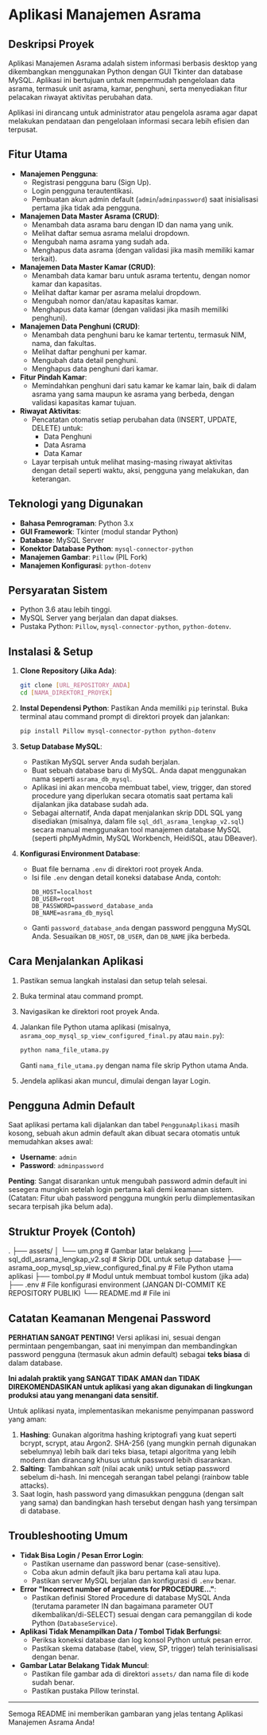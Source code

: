 # Aplikasi Manajemen Asrama

## Deskripsi Proyek
Aplikasi Manajemen Asrama adalah sistem informasi berbasis desktop yang dikembangkan menggunakan Python dengan GUI Tkinter dan database MySQL. Aplikasi ini bertujuan untuk mempermudah pengelolaan data asrama, termasuk unit asrama, kamar, penghuni, serta menyediakan fitur pelacakan riwayat aktivitas perubahan data.

Aplikasi ini dirancang untuk administrator atau pengelola asrama agar dapat melakukan pendataan dan pengelolaan informasi secara lebih efisien dan terpusat.

## Fitur Utama
* **Manajemen Pengguna**:
    * Registrasi pengguna baru (Sign Up).
    * Login pengguna terautentikasi.
    * Pembuatan akun admin default (`admin`/`adminpassword`) saat inisialisasi pertama jika tidak ada pengguna.
* **Manajemen Data Master Asrama (CRUD)**:
    * Menambah data asrama baru dengan ID dan nama yang unik.
    * Melihat daftar semua asrama melalui dropdown.
    * Mengubah nama asrama yang sudah ada.
    * Menghapus data asrama (dengan validasi jika masih memiliki kamar terkait).
* **Manajemen Data Master Kamar (CRUD)**:
    * Menambah data kamar baru untuk asrama tertentu, dengan nomor kamar dan kapasitas.
    * Melihat daftar kamar per asrama melalui dropdown.
    * Mengubah nomor dan/atau kapasitas kamar.
    * Menghapus data kamar (dengan validasi jika masih memiliki penghuni).
* **Manajemen Data Penghuni (CRUD)**:
    * Menambah data penghuni baru ke kamar tertentu, termasuk NIM, nama, dan fakultas.
    * Melihat daftar penghuni per kamar.
    * Mengubah data detail penghuni.
    * Menghapus data penghuni dari kamar.
* **Fitur Pindah Kamar**:
    * Memindahkan penghuni dari satu kamar ke kamar lain, baik di dalam asrama yang sama maupun ke asrama yang berbeda, dengan validasi kapasitas kamar tujuan.
* **Riwayat Aktivitas**:
    * Pencatatan otomatis setiap perubahan data (INSERT, UPDATE, DELETE) untuk:
        * Data Penghuni
        * Data Asrama
        * Data Kamar
    * Layar terpisah untuk melihat masing-masing riwayat aktivitas dengan detail seperti waktu, aksi, pengguna yang melakukan, dan keterangan.

## Teknologi yang Digunakan
* **Bahasa Pemrograman**: Python 3.x
* **GUI Framework**: Tkinter (modul standar Python)
* **Database**: MySQL Server
* **Konektor Database Python**: `mysql-connector-python`
* **Manajemen Gambar**: `Pillow` (PIL Fork)
* **Manajemen Konfigurasi**: `python-dotenv`

## Persyaratan Sistem
* Python 3.6 atau lebih tinggi.
* MySQL Server yang berjalan dan dapat diakses.
* Pustaka Python: `Pillow`, `mysql-connector-python`, `python-dotenv`.

## Instalasi & Setup

1.  **Clone Repository (Jika Ada)**:
    ```bash
    git clone [URL_REPOSITORY_ANDA]
    cd [NAMA_DIREKTORI_PROYEK]
    ```

2.  **Instal Dependensi Python**:
    Pastikan Anda memiliki `pip` terinstal. Buka terminal atau command prompt di direktori proyek dan jalankan:
    ```bash
    pip install Pillow mysql-connector-python python-dotenv
    ```

3.  **Setup Database MySQL**:
    * Pastikan MySQL server Anda sudah berjalan.
    * Buat sebuah database baru di MySQL. Anda dapat menggunakan nama seperti `asrama_db_mysql`.
    * Aplikasi ini akan mencoba membuat tabel, view, trigger, dan stored procedure yang diperlukan secara otomatis saat pertama kali dijalankan jika database sudah ada.
    * Sebagai alternatif, Anda dapat menjalankan skrip DDL SQL yang disediakan (misalnya, dalam file `sql_ddl_asrama_lengkap_v2.sql`) secara manual menggunakan tool manajemen database MySQL (seperti phpMyAdmin, MySQL Workbench, HeidiSQL, atau DBeaver).

4.  **Konfigurasi Environment Database**:
    * Buat file bernama `.env` di direktori root proyek Anda.
    * Isi file `.env` dengan detail koneksi database Anda, contoh:
        ```env
        DB_HOST=localhost
        DB_USER=root
        DB_PASSWORD=password_database_anda
        DB_NAME=asrama_db_mysql
        ```
    * Ganti `password_database_anda` dengan password pengguna MySQL Anda. Sesuaikan `DB_HOST`, `DB_USER`, dan `DB_NAME` jika berbeda.

## Cara Menjalankan Aplikasi

1.  Pastikan semua langkah instalasi dan setup telah selesai.
2.  Buka terminal atau command prompt.
3.  Navigasikan ke direktori root proyek Anda.
4.  Jalankan file Python utama aplikasi (misalnya, `asrama_oop_mysql_sp_view_configured_final.py` atau `main.py`):
    ```bash
    python nama_file_utama.py
    ```
    Ganti `nama_file_utama.py` dengan nama file skrip Python utama Anda.

5.  Jendela aplikasi akan muncul, dimulai dengan layar Login.

## Pengguna Admin Default
Saat aplikasi pertama kali dijalankan dan tabel `PenggunaAplikasi` masih kosong, sebuah akun admin default akan dibuat secara otomatis untuk memudahkan akses awal:
* **Username**: `admin`
* **Password**: `adminpassword`

**Penting**: Sangat disarankan untuk mengubah password admin default ini sesegera mungkin setelah login pertama kali demi keamanan sistem. (Catatan: Fitur ubah password pengguna mungkin perlu diimplementasikan secara terpisah jika belum ada).

## Struktur Proyek (Contoh)

.
├── assets/
│   └── um.png         # Gambar latar belakang
├── sql_ddl_asrama_lengkap_v2.sql # Skrip DDL untuk setup database
├── asrama_oop_mysql_sp_view_configured_final.py # File Python utama aplikasi
├── tombol.py          # Modul untuk membuat tombol kustom (jika ada)
├── .env               # File konfigurasi environment (JANGAN DI-COMMIT KE REPOSITORY PUBLIK)
└── README.md          # File ini


## Catatan Keamanan Mengenai Password
**PERHATIAN SANGAT PENTING!**
Versi aplikasi ini, sesuai dengan permintaan pengembangan, saat ini menyimpan dan membandingkan password pengguna (termasuk akun admin default) sebagai **teks biasa** di dalam database.

**Ini adalah praktik yang SANGAT TIDAK AMAN dan TIDAK DIREKOMENDASIKAN untuk aplikasi yang akan digunakan di lingkungan produksi atau yang menangani data sensitif.**

Untuk aplikasi nyata, implementasikan mekanisme penyimpanan password yang aman:
1.  **Hashing**: Gunakan algoritma hashing kriptografi yang kuat seperti bcrypt, scrypt, atau Argon2. SHA-256 (yang mungkin pernah digunakan sebelumnya) lebih baik dari teks biasa, tetapi algoritma yang lebih modern dan dirancang khusus untuk password lebih disarankan.
2.  **Salting**: Tambahkan *salt* (nilai acak unik) untuk setiap password sebelum di-hash. Ini mencegah serangan tabel pelangi (rainbow table attacks).
3.  Saat login, hash password yang dimasukkan pengguna (dengan salt yang sama) dan bandingkan hash tersebut dengan hash yang tersimpan di database.

## Troubleshooting Umum
* **Tidak Bisa Login / Pesan Error Login**:
    * Pastikan username dan password benar (case-sensitive).
    * Coba akun admin default jika baru pertama kali atau lupa.
    * Pastikan server MySQL berjalan dan konfigurasi di `.env` benar.
* **Error "Incorrect number of arguments for PROCEDURE..."**:
    * Pastikan definisi Stored Procedure di database MySQL Anda (terutama parameter IN dan bagaimana parameter OUT dikembalikan/di-SELECT) sesuai dengan cara pemanggilan di kode Python (`DatabaseService`).
* **Aplikasi Tidak Menampilkan Data / Tombol Tidak Berfungsi**:
    * Periksa koneksi database dan log konsol Python untuk pesan error.
    * Pastikan skema database (tabel, view, SP, trigger) telah terinisialisasi dengan benar.
* **Gambar Latar Belakang Tidak Muncul**:
    * Pastikan file gambar ada di direktori `assets/` dan nama file di kode sudah benar.
    * Pastikan pustaka Pillow terinstal.

---
Semoga README ini memberikan gambaran yang jelas tentang Aplikasi Manajemen Asrama Anda!
